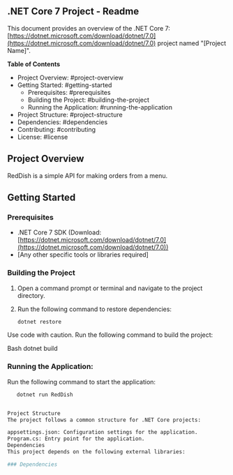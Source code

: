 ## .NET Core 7 Project - Readme

This document provides an overview of the .NET Core 7: [https://dotnet.microsoft.com/download/dotnet/7.0](https://dotnet.microsoft.com/download/dotnet/7.0) project named "[Project Name]".

**Table of Contents**

* Project Overview: #project-overview
* Getting Started: #getting-started
    * Prerequisites: #prerequisites
    * Building the Project: #building-the-project
    * Running the Application: #running-the-application
* Project Structure: #project-structure
* Dependencies: #dependencies
* Contributing: #contributing
* License: #license

## Project Overview

RedDish is a simple API for making orders from a menu.

## Getting Started

### Prerequisites

* .NET Core 7 SDK (Download: [https://dotnet.microsoft.com/download/dotnet/7.0](https://dotnet.microsoft.com/download/dotnet/7.0))
* [Any other specific tools or libraries required]

### Building the Project

1. Open a command prompt or terminal and navigate to the project directory.
2. Run the following command to restore dependencies:

   ```bash
   dotnet restore
Use code with caution.
Run the following command to build the project:

Bash
dotnet build

### Running the Application:

Run the following command to start the application:
```bash
   dotnet run RedDish


Project Structure
The project follows a common structure for .NET Core projects:

appsettings.json: Configuration settings for the application.
Program.cs: Entry point for the application.
Dependencies
This project depends on the following external libraries:

### Dependencies
